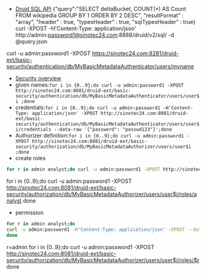

- [Druid SQL API](https://www.bookstack.cn/read/druid-27.0-en/cf91c9e9d2d2bf3f.md#Result%20formats)
{"query":"SELECT deltaBucket, COUNT(*) AS Count FROM wikipedia GROUP BY 1 ORDER BY 2 DESC",
"resultFormat" : "array",
  "header" : true,
  "typesHeader" : true,
  "sqlTypesHeader" : true}
curl -XPOST -H'Content-Type: application/json' http://admin:password1@sinotec24.com:8888/druid/v2/sql/ -d @query.json

curl -u admin:password1 -XPOST https://sinotec24.com:8281/druid-ext/basic-security/authentication/db/MyBasicMetadataAuthenticator/users/myname

- [Security overview](https://druid.apache.org/docs/latest/operations/security-overview/)
- given names:`for i in {0..9};do curl -u admin:password1 -XPOST http://sinotec24.com:8081/druid-ext/basic-security/authentication/db/MyBasicMetadataAuthenticator/users/user$i ;done`
- credentials:`for i in {0..9};do curl -u admin:password1 -H'Content-Type: application/json' -XPOST http://sinotec24.com:8081/druid-ext/basic-security/authentication/db/MyBasicMetadataAuthenticator/users/user$i/credentials --data-raw '{"password": "passwd123"}';done`
- Authorizer definition:`for i in {0..9};do curl -u admin:password1 -XPOST http://sinotec24.com:8081/druid-ext/basic-security/authorization/db/MyBasicMetadataAuthorizer/users/user$i ;done`
- create roles

```bash
for r in admin analyst;do curl -u admin:password1 -XPOST http://sinotec24.com:8081/druid-ext/basic-security/authorization/db/MyBasicMetadataAuthorizer/roles/$r;done
```
for i in {0..9};do 
curl -u admin:password1 -XPOST http://sinotec24.com:8081/druid-ext/basic-security/authorization/db/MyBasicMetadataAuthorizer/users/user$i/roles/analyst
done
- permission

```bash
for r in admin analyst;do
curl -u admin:password1 -H'Content-Type: application/json' -XPOST --data-binary @perms_$r.json http://sinotec24.com:8081/druid-ext/basic-security/authorization/db/MyBasicMetadataAuthorizer/roles/$r/permissions
done
```

r=admin
for i in {0..9};do 
curl -u admin:password1 -XPOST  http://sinotec24.com:8081/druid-ext/basic-security/authorization/db/MyBasicMetadataAuthorizer/users/user$i/roles/$r
done